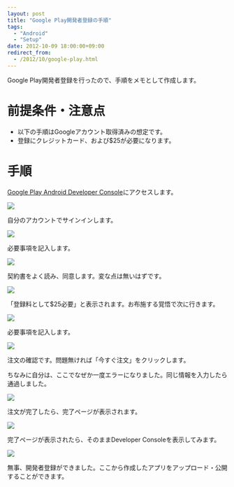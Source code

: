 ```yaml
---
layout: post
title: "Google Play開発者登録の手順"
tags:
  - "Android"
  - "Setup"
date: 2012-10-09 18:00:00+09:00
redirect_from:
  - /2012/10/google-play.html
---
```


Google Play開発者登録を行ったので、手順をメモとして作成します。

<!-- more -->

# 前提条件・注意点

* 以下の手順はGoogleアカウント取得済みの想定です。
* 登録にクレジットカード、および$25が必要になります。

# 手順

[Google Play Android Developer Console](https://play.google.com/apps/publish/)にアクセスします。

![](http://4.bp.blogspot.com/-0wMFaJNtFDY/UFxRhsQQ4kI/AAAAAAAAAA0/DNtmoT3nIME/s1600/001.png)

自分のアカウントでサインインします。

![](http://4.bp.blogspot.com/-UYUFTNA8uoA/UFxRh8FwB1I/AAAAAAAAAAw/Ze0mZIcqap0/s1600/002.png)

必要事項を記入します。

![](http://4.bp.blogspot.com/-97iBBnggv9M/UFxRiZ7uCQI/AAAAAAAAAA4/ufn4o_ZHKlc/s1600/003.png)

契約書をよく読み、同意します。変な点は無いはずです。

![](http://4.bp.blogspot.com/-OkHwe4phXl8/UFxRi9zM9LI/AAAAAAAAABA/_ymhG0xNMDE/s1600/004.png)

「登録料として$25必要」と表示されます。お布施する覚悟で次に行きます。

![](http://4.bp.blogspot.com/-VLrW5sJEQzA/UFxRjR4Vm6I/AAAAAAAAABI/t8yjE6y533M/s1600/005.png)

必要事項を記入します。

![](http://4.bp.blogspot.com/-yRzVQ8z-ZSw/UFxRjlUWEqI/AAAAAAAAABQ/RNjlzUbSmPk/s1600/006.png)

注文の確認です。問題無ければ「今すぐ注文」をクリックします。

ちなみに自分は、ここでなぜか一度エラーになりました。同じ情報を入力したら通過しました。

![](http://4.bp.blogspot.com/-VYouYCvMuT4/UFxRkBbFObI/AAAAAAAAABY/efV6COWfl5A/s1600/007.png)

注文が完了したら、完了ページが表示されます。

![](http://2.bp.blogspot.com/-qbEQ-QDndCM/UFxRkvzwI8I/AAAAAAAAABg/ayLaraaBJwc/s1600/008.png)

完了ページが表示されたら、そのままDeveloper Consoleを表示してみます。

![](http://2.bp.blogspot.com/-29msm9S1Xv8/UFxRlfHQf9I/AAAAAAAAABo/1_scPqBPGOk/s1600/009.png)

無事、開発者登録ができました。ここから作成したアプリをアップロード・公開することができます。
